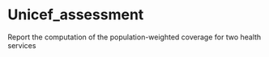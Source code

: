 # Unicef_assessment
Report the computation of the population-weighted coverage for two health services
